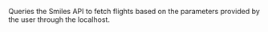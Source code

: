 Queries the Smiles API to fetch flights based on the parameters provided by the user through the localhost.
